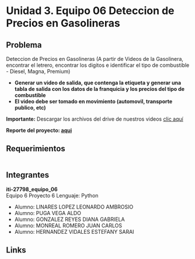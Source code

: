 # Unidad 3. Equipo 06 Deteccion de Precios en Gasolineras
## Problema
Deteccion de Precios en Gasolineras (A partir de Videos de la Gasolinera, encontrar el letrero, encontrar los digitos e identificar el tipo de combustible - Diesel, Magna, Premium)  
 - **Generar un video de salida, que contenga la etiqueta y generar una tabla de salida con los datos de la franquicia y los precios del tipo de combustible**  
 - **El video debe ser tomado en movimiento (automovil, transporte publico, etc)**  

**Importante:** Descargar los archivos del drive de nuestros videos [clic aquí](https://drive.google.com/drive/folders/1lK8Mc3R0SBxvK3n0pefXGvico-b2Y8EE?usp=sharing)  

**Reporte del proyecto: [aqui](https://www.overleaf.com/3285391489mfvsyzkdfdtb)**
## Requerimientos  

```python

```
## Integrantes
**iti-27798_equipo_06**  
Equipo  6  Proyecto  6 Lenguaje:  Python
 - Alumno: LINARES LOPEZ LEONARDO AMBROSIO
 - Alumno: PUGA VEGA ALDO
 - Alumno: GONZALEZ REYES DIANA GABRIELA
 - Alumno: MONREAL ROMERO JUAN CARLOS
 - Alumno: HERNANDEZ VIDALES ESTEFANY SARAI

## Links
